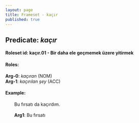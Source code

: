 ```yaml
---
layout: page
title: Frameset - kaçır
published: true
---
```

<h2>Predicate: <i>kaçır</i></h2>
<h4>Roleset id: kaçır.01 - Bir daha ele geçmemek üzere yitirmek<br>
<h4>Roles:</h4>
<b>Arg-0</b>: <i>kaçıran</i>  (NOM) <br>
<b>Arg-1</b>: <i>kaçırılan şey</i>  (ACC) <br>
<h4>Example:</h4>
&emsp;&emsp;Bu fırsatı da kaçırdım.<br><br>
&emsp;&emsp;<b>Arg1</b>:  Bu fırsatı<br>

